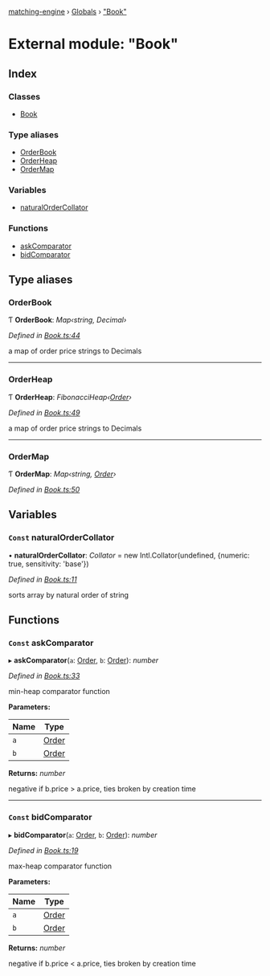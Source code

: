 [matching-engine](../README.md) › [Globals](../globals.md) › ["Book"](_book_.md)

# External module: "Book"

## Index

### Classes

* [Book](../classes/_book_.book.md)

### Type aliases

* [OrderBook](_book_.md#orderbook)
* [OrderHeap](_book_.md#orderheap)
* [OrderMap](_book_.md#ordermap)

### Variables

* [naturalOrderCollator](_book_.md#const-naturalordercollator)

### Functions

* [askComparator](_book_.md#const-askcomparator)
* [bidComparator](_book_.md#const-bidcomparator)

## Type aliases

###  OrderBook

Ƭ **OrderBook**: *Map‹string, Decimal›*

*Defined in [Book.ts:44](https://github.com/hanzoai/matching-engine/blob/0c1f67f/src/Book.ts#L44)*

a map of order price strings to Decimals

___

###  OrderHeap

Ƭ **OrderHeap**: *FibonacciHeap‹[Order](../classes/_order_.order.md)›*

*Defined in [Book.ts:49](https://github.com/hanzoai/matching-engine/blob/0c1f67f/src/Book.ts#L49)*

a map of order price strings to Decimals

___

###  OrderMap

Ƭ **OrderMap**: *Map‹string, [Order](../classes/_order_.order.md)›*

*Defined in [Book.ts:50](https://github.com/hanzoai/matching-engine/blob/0c1f67f/src/Book.ts#L50)*

## Variables

### `Const` naturalOrderCollator

• **naturalOrderCollator**: *Collator* =  new Intl.Collator(undefined, {numeric: true, sensitivity: 'base'})

*Defined in [Book.ts:11](https://github.com/hanzoai/matching-engine/blob/0c1f67f/src/Book.ts#L11)*

sorts array by natural order of string

## Functions

### `Const` askComparator

▸ **askComparator**(`a`: [Order](../classes/_order_.order.md), `b`: [Order](../classes/_order_.order.md)): *number*

*Defined in [Book.ts:33](https://github.com/hanzoai/matching-engine/blob/0c1f67f/src/Book.ts#L33)*

min-heap comparator function

**Parameters:**

Name | Type |
------ | ------ |
`a` | [Order](../classes/_order_.order.md) |
`b` | [Order](../classes/_order_.order.md) |

**Returns:** *number*

negative if b.price > a.price, ties broken by creation time

___

### `Const` bidComparator

▸ **bidComparator**(`a`: [Order](../classes/_order_.order.md), `b`: [Order](../classes/_order_.order.md)): *number*

*Defined in [Book.ts:19](https://github.com/hanzoai/matching-engine/blob/0c1f67f/src/Book.ts#L19)*

max-heap comparator function

**Parameters:**

Name | Type |
------ | ------ |
`a` | [Order](../classes/_order_.order.md) |
`b` | [Order](../classes/_order_.order.md) |

**Returns:** *number*

negative if b.price < a.price, ties broken by creation time
